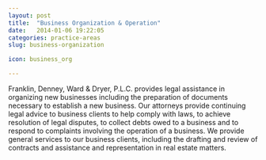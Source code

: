 ```yaml
---
layout: post
title:  "Business Organization & Operation"
date:   2014-01-06 19:22:05
categories: practice-areas
slug: business-organization

icon: business_org

---
```


Franklin, Denney, Ward & Dryer, P.L.C. provides legal assistance in organizing new businesses including the preparation of documents necessary to establish a new business. Our attorneys provide continuing legal advice to business clients to help comply with laws, to achieve resolution of legal disputes, to collect debts owed to a business and to respond to complaints involving the operation of a business. We provide general services to our business clients, including the drafting and review of contracts and assistance and representation in real estate matters.